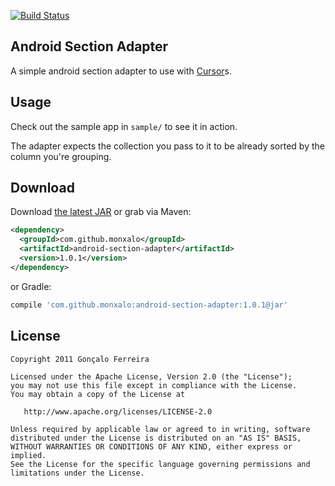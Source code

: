 [![Build Status](https://travis-ci.org/monxalo/android-section-adapter.svg)](https://travis-ci.org/monxalo/android-section-adapter)

Android Section Adapter
-----------------------

A simple android section adapter to use with [Cursor][2]s.

Usage
-----

Check out the sample app in `sample/` to see it in action.

The adapter expects the collection you pass to it to be already sorted by
the column you're grouping.

Download
--------

Download [the latest JAR][1] or grab via Maven:

```xml
<dependency>
  <groupId>com.github.monxalo</groupId>
  <artifactId>android-section-adapter</artifactId>
  <version>1.0.1</version>
</dependency>
```
or Gradle:
```groovy
compile 'com.github.monxalo:android-section-adapter:1.0.1@jar'
```

License
-------

    Copyright 2011 Gonçalo Ferreira

    Licensed under the Apache License, Version 2.0 (the "License");
    you may not use this file except in compliance with the License.
    You may obtain a copy of the License at

       http://www.apache.org/licenses/LICENSE-2.0

    Unless required by applicable law or agreed to in writing, software
    distributed under the License is distributed on an "AS IS" BASIS,
    WITHOUT WARRANTIES OR CONDITIONS OF ANY KIND, either express or implied.
    See the License for the specific language governing permissions and
    limitations under the License.

[1]: https://search.maven.org/remote_content?g=com.github.monxalo&a=android-section-adapter&v=LATEST
[2]: http://developer.android.com/reference/android/database/Cursor.html
